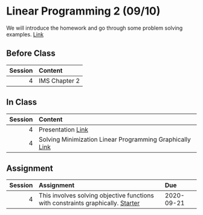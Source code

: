 Linear Programming 2  (09/10)
============================

We will introduce the homework and go  through some problem solving examples. [Link](../../sessions/session4)

## Before Class

|   Session | Content       |
|----------:|:--------------|
|         4 | IMS Chapter 2 |


## In Class

|   Session | Content                                                                                |
|----------:|:---------------------------------------------------------------------------------------|
|         4 | Presentation [Link](https://rpi.box.com/s/ldy9h2bfaz00gek5a9cotyz21sboab95)            |
|         4 | Solving Minimization Linear Programming Graphically [Link](../notebooks/graphical-min) |


## Assignment

|   Session | Assignment                                                                                                                                 | Due        |
|----------:|:-------------------------------------------------------------------------------------------------------------------------------------------|:-----------|
|         4 | This involves solving objective functions with constraints graphically.  [Starter](https://rpi.box.com/s/ldy9h2bfaz00gek5a9cotyz21sboab95) | 2020-09-21 |

